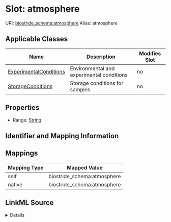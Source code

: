 

# Slot: atmosphere 



URI: [biostride_schema:atmosphere](https://w3id.org/biostride/schema/atmosphere)
Alias: atmosphere

<!-- no inheritance hierarchy -->





## Applicable Classes

| Name | Description | Modifies Slot |
| --- | --- | --- |
| [ExperimentalConditions](ExperimentalConditions.md) | Environmental and experimental conditions |  no  |
| [StorageConditions](StorageConditions.md) | Storage conditions for samples |  no  |






## Properties

* Range: [String](String.md)




## Identifier and Mapping Information







## Mappings

| Mapping Type | Mapped Value |
| ---  | ---  |
| self | biostride_schema:atmosphere |
| native | biostride_schema:atmosphere |




## LinkML Source

<details>
```yaml
name: atmosphere
alias: atmosphere
domain_of:
- StorageConditions
- ExperimentalConditions
range: string

```
</details>